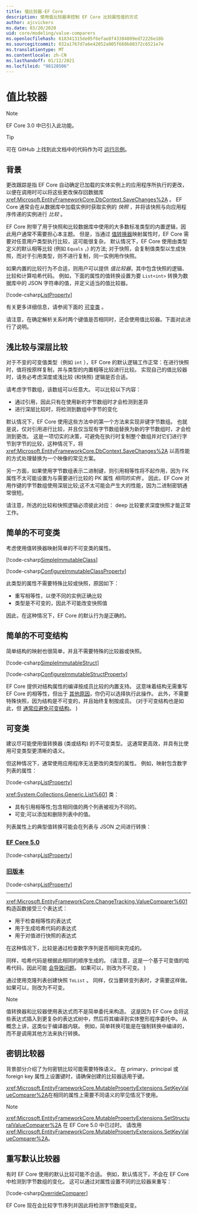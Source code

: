 ```yaml
---
title: 值比较器-EF Core
description: 使用值比较器来控制 EF Core 比较属性值的方式
author: ajcvickers
ms.date: 03/20/2020
uid: core/modeling/value-comparers
ms.openlocfilehash: 618341315de05f6efae8f43384809ed72226e18b
ms.sourcegitcommit: 032a1767d7a6e42052a005f660b80372c6521e7e
ms.translationtype: MT
ms.contentlocale: zh-CN
ms.lasthandoff: 01/12/2021
ms.locfileid: "98128506"
---
```

# <a name="value-comparers"></a>值比较器

> [!NOTE]
> EF Core 3.0 中已引入此功能。

> [!TIP]
> 可在 GitHub 上找到此文档中的代码作为可 [运行示例](https://github.com/dotnet/EntityFramework.Docs/tree/master/samples/core/Modeling/ValueConversions/)。

## <a name="background"></a>背景

更改跟踪是指 EF Core 自动确定已加载的实体实例上的应用程序所执行的更改，以便在调用时可以将这些更改保存回数据库 <xref:Microsoft.EntityFrameworkCore.DbContext.SaveChanges%2A> 。 EF Core 通常会在从数据库中加载实例时获取实例的 *快照* ，并将该快照与向应用程序传递的实例进行 *比较* 。

EF Core 附带了用于快照和比较数据库中使用的大多数标准类型的内置逻辑，因此用户通常不需要担心本主题。 但是，当通过 [值转换器](xref:core/modeling/value-conversions)映射属性时，EF Core 需要对任意用户类型执行比较，这可能很复杂。 默认情况下，EF Core 使用由类型定义的默认相等比较 (例如 `Equals` ，) 的方法; 对于快照，会复制值类型以生成快照，而对于引用类型，则不进行复制，同一实例用作快照。

如果内置的比较行为不合适，则用户可以提供 *值比较器*，其中包含快照的逻辑、比较和计算哈希代码。 例如，下面的属性的值转换设置为要 `List<int>` 转换为数据库中的 JSON 字符串的值，并定义适当的值比较器。

[!code-csharp[ListProperty](../../../samples/core/Modeling/ValueConversions/MappingListProperty.cs?name=ConfigureListProperty)]

有关更多详细信息，请参阅下面的 [可变类](#mutable-classes) 。

请注意，在确定解析关系时两个键值是否相同时，还会使用值比较器。下面对此进行了说明。

## <a name="shallow-vs-deep-comparison"></a>浅比较与深层比较

对于不变的可变值类型（例如 `int` ），EF Core 的默认逻辑工作正常：在进行快照时，值将按原样复制，并与类型的内置相等比较进行比较。 实现自己的值比较器时，请务必考虑深度或浅比较 (和快照) 逻辑是否合适。

请考虑字节数组，该数组可以任意大。 可以比较以下内容：

* 通过引用，因此只有在使用新的字节数组时才会检测到差异
* 进行深层比较时，将检测到数组中字节的变化

默认情况下，EF Core 使用这些方法中的第一个方法来实现非键字节数组。 也就是说，仅对引用进行比较，并且仅当现有字节数组替换为新的字节数组时，才会检测到更改。 这是一项切实的决策，可避免在执行时复制整个数组并对它们进行字节到字节的比较，这种情况下，将 <xref:Microsoft.EntityFrameworkCore.DbContext.SaveChanges%2A> 以高性能的方式处理替换为一个映像的常见方案。

另一方面，如果使用字节数组表示二进制键，则引用相等性将不起作用，因为 FK 属性不太可能设置为与需要进行比较的 PK 属性 _相同的实例_ 。 因此，EF Core 对用作键的字节数组使用深层比较;这不太可能会产生大的性能，因为二进制密钥通常很短。

请注意，所选的比较和快照逻辑必须彼此对应： deep 比较要求深度快照才能正常工作。

## <a name="simple-immutable-classes"></a>简单的不可变类

考虑使用值转换器映射简单的不可变类的属性。

[!code-csharp[SimpleImmutableClass](../../../samples/core/Modeling/ValueConversions/MappingImmutableClassProperty.cs?name=SimpleImmutableClass)]

[!code-csharp[ConfigureImmutableClassProperty](../../../samples/core/Modeling/ValueConversions/MappingImmutableClassProperty.cs?name=ConfigureImmutableClassProperty)]

此类型的属性不需要特殊比较或快照，原因如下：

* 重写相等性，以使不同的实例正确比较
* 类型是不可变的，因此不可能改变快照值

因此，在这种情况下，EF Core 的默认行为是正确的。

## <a name="simple-immutable-structs"></a>简单的不可变结构

简单结构的映射也很简单，并且不需要特殊的比较器或快照。

[!code-csharp[SimpleImmutableStruct](../../../samples/core/Modeling/ValueConversions/MappingImmutableStructProperty.cs?name=SimpleImmutableStruct)]

[!code-csharp[ConfigureImmutableStructProperty](../../../samples/core/Modeling/ValueConversions/MappingImmutableStructProperty.cs?name=ConfigureImmutableStructProperty)]

EF Core 提供对结构属性的编译按成员比较的内置支持。
这意味着结构无需重写 EF Core 的相等性，但出于 [其他原因](/dotnet/csharp/programming-guide/statements-expressions-operators/how-to-define-value-equality-for-a-type)，你仍可以选择执行此操作。
此外，不需要特殊快照，因为结构是不可变的，并且始终复制按成员。
 (对于可变结构也是如此，但 [通常应避免可变结构](/dotnet/csharp/write-safe-efficient-code)。 ) 

## <a name="mutable-classes"></a>可变类

建议尽可能使用值转换器 (类或结构) 的不可变类型。
这通常更高效，并具有比使用可变类型更清晰的语义。

但这种情况下，通常使用应用程序无法更改的类型的属性。
例如，映射包含数字列表的属性：

[!code-csharp[ListProperty](../../../samples/core/Modeling/ValueConversions/MappingListProperty.cs?name=ListProperty)]

<xref:System.Collections.Generic.List%601> 类：

* 具有引用相等性;包含相同值的两个列表被视为不同的。
* 可变;可以添加和删除列表中的值。

列表属性上的典型值转换可能会在列表与 JSON 之间进行转换：

### <a name="ef-core-50"></a>[EF Core 5.0](#tab/ef5)

[!code-csharp[ListProperty](../../../samples/core/Modeling/ValueConversions/MappingListProperty.cs?name=ConfigureListProperty&highlight=7-10)]

### <a name="older-versions"></a>[旧版本](#tab/older-versions)

[!code-csharp[ListProperty](../../../samples/core/Modeling/ValueConversions/MappingListPropertyOld.cs?name=ConfigureListProperty&highlight=8-11,17)]

***

<xref:Microsoft.EntityFrameworkCore.ChangeTracking.ValueComparer%601>构造函数接受三个表达式：

* 用于检查相等性的表达式
* 用于生成哈希代码的表达式
* 用于对值进行快照的表达式

在这种情况下，比较是通过检查数字序列是否相同来完成的。

同样，哈希代码是根据此相同的顺序生成的。
 (请注意，这是一个基于可变值的哈希代码，因此可能 [会导致问题](https://ericlippert.com/2011/02/28/guidelines-and-rules-for-gethashcode/)。
如果可以，则改为不可变。 ) 

通过使用克隆列表创建快照 `ToList` 。
同样，仅当要转变列表时，才需要这样做。
如果可以，则改为不可变。

> [!NOTE]
> 值转换器和比较器使用表达式而不是简单委托来构造。
> 这是因为 EF Core 会将这些表达式插入到更复杂的表达式树中，然后将其编译到实体整形程序委托中。
> 从概念上讲，这类似于编译器内联。
> 例如，简单转换可能是在强制转换中编译的，而不是调用其他方法来执行转换。

## <a name="key-comparers"></a>密钥比较器

背景部分介绍了为何密钥比较可能需要特殊语义。
在 primary、principal 或 foreign key 属性上设置键时，请确保创建的比较器适用于键。

<xref:Microsoft.EntityFrameworkCore.MutablePropertyExtensions.SetKeyValueComparer%2A>在相同的属性上需要不同语义的罕见情况下使用。

> [!NOTE]
> <xref:Microsoft.EntityFrameworkCore.MutablePropertyExtensions.SetStructuralValueComparer%2A> 在 EF Core 5.0 中已过时。 请改用 <xref:Microsoft.EntityFrameworkCore.MutablePropertyExtensions.SetKeyValueComparer%2A>。

## <a name="overriding-the-default-comparer"></a>重写默认比较器

有时 EF Core 使用的默认比较可能不合适。
例如，默认情况下，不会在 EF Core 中检测到字节数组的变化。
这可以通过对属性设置不同的比较器来重写：

[!code-csharp[OverrideComparer](../../../samples/core/Modeling/ValueConversions/OverridingByteArrayComparisons.cs?name=OverrideComparer)]

EF Core 现在会比较字节序列并因此将检测字节数组突变。

